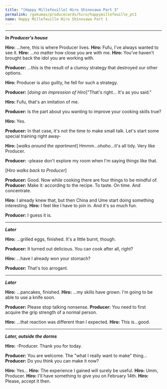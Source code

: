```yaml
---
title: "[Happy Millefeuille] Hiro Shinosawa Part 3"
permalink: /gakumas/producecards/hiro/happymillefeuille_pt3
name: Happy Millefeuille Hiro Shinosawa Part 1
---
```

________________________
<!--
#### [Happy Millefeuille] Hiro Shinosawa Part 3
----
--->

*__In Producer's house__*

__Hiro:__ ...here, this is where Producer lives.
__Hiro:__ Fufu, I've always wanted to see it.
__Hiro:__ ...no matter how close you are with me.
__Hiro:__ You've haven't brought back the idol you are working with.

__Producer:__ ...this is the result of a clumsy strategy that destroyed our other options. 

__Hiro:__ Producer is also guilty, he fell for such a strategy. 

__Producer:__ [*doing an impression of Hiro*]"That's right... It's as you said."

__Hiro:__ Fufu, that's an imitation of me.

__Producer:__ Is the part about you wanting to improve your cooking skills true?

__Hiro:__ Yes.

__Producer:__ In that case, it's not the time to make small talk. Let's start some special training right away-

__Hiro:__ [*walks around the apartment*] Hmmm...ohoho...it's all tidy. Very like Producer.

__Producer:__ -please don't explore my room when I'm saying things like that.

[*Hiro walks back to Producer*]

__Producer:__ Good. Now while cooking there are four things to be mindful of.
__Producer:__ Make it: according to the recipe. To taste. On time. And concentrate.

__Hiro:__ I already knew that, but then China and Ume start doing something interesting.
__Hiro:__ I feel like I have to join in. And it's so much fun.

__Producer:__ I guess it is.

---

*__Later__*

__Hiro:__ ...grilled eggs, finished. It's a little burnt, though.

__Producer:__ It turned out delicious. You can cook after all, right?

__Hiro:__ ...have I already won your stomach?

__Producer:__ That's too arrogant.

---

*__Later__*

__Hiro:__ ...pancakes, finished.
__Hiro:__ ...my skills have grown. I'm going to be able to use a knife soon.

__Producer:__ Please stop talking nonsense.
__Producer:__ You need to first acquire the grip strength of a normal person.

__Hiro:__ ...that reaction was different than I expected.
__Hiro:__ This is...good.

---

*__Later, outside the dorms__*

__Hiro:__ -Producer. Thank you for today.

__Producer:__ You are welcome. The "what I really want to make" thing...
__Producer:__ Do you think you can make it now?

__Hiro:__ Yes...
__Hiro:__ The experience I gained will surely be useful. 
__Hiro:__ Umm, Producer.
__Hiro:__ I'll have something to give you on February 14th.
__Hiro:__ Please, accept it then.